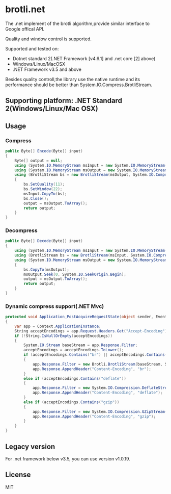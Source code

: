 # brotli.net
The .net implement of the brotli algorithm,provide similar interface to Google offical API.

Quality and window control is supported.

Supported and tested on:
- Dotnet standard 2(.NET Framework [v4.6.1] and .net core [2] above)
- Windows/Linux/MacOSX
- .NET Framework v3.5 and above

Besides quality controll,the library use the native runtime and its performance should be better than System.IO.Compress.BrotliStream.
## Supporting platform: .NET Standard 2(Windows/Linux/Mac OSX)

## Usage
### Compress

```C#
public Byte[] Encode(Byte[] input)
{
    Byte[] output = null;
    using (System.IO.MemoryStream msInput = new System.IO.MemoryStream(input))
    using (System.IO.MemoryStream msOutput = new System.IO.MemoryStream())
    using (BrotliStream bs = new BrotliStream(msOutput, System.IO.Compression.CompressionMode.Compress))
    {
        bs.SetQuality(11);
        bs.SetWindow(22);
        msInput.CopyTo(bs);
        bs.Close();
        output = msOutput.ToArray();
        return output;
    }
}
```       

### Decompress

```C#
public Byte[] Decode(Byte[] input)
{
    using (System.IO.MemoryStream msInput = new System.IO.MemoryStream(input))
    using (BrotliStream bs = new BrotliStream(msInput, System.IO.Compression.CompressionMode.Decompress))
    using (System.IO.MemoryStream msOutput = new System.IO.MemoryStream())
    {
        bs.CopyTo(msOutput);
        msOutput.Seek(0, System.IO.SeekOrigin.Begin);
        output = msOutput.ToArray();
        return output;
    }
}
```

### Dynamic compress support(.NET Mvc)

```C#
protected void Application_PostAcquireRequestState(object sender, EventArgs e)
{
    var app = Context.ApplicationInstance;
    String acceptEncodings = app.Request.Headers.Get("Accept-Encoding");
    if (!String.IsNullOrEmpty(acceptEncodings))
    {
        System.IO.Stream baseStream = app.Response.Filter;
        acceptEncodings = acceptEncodings.ToLower();
        if (acceptEncodings.Contains("br") || acceptEncodings.Contains("brotli"))
        {
            app.Response.Filter = new Brotli.BrotliStream(baseStream, System.IO.Compression.CompressionMode.Compress);
            app.Response.AppendHeader("Content-Encoding", "br");
        }
        else if (acceptEncodings.Contains("deflate"))
        {
            app.Response.Filter = new System.IO.Compression.DeflateStream(baseStream, System.IO.Compression.CompressionMode.Compress);
            app.Response.AppendHeader("Content-Encoding", "deflate");
        }
        else if (acceptEncodings.Contains("gzip"))
        {
            app.Response.Filter = new System.IO.Compression.GZipStream(baseStream, System.IO.Compression.CompressionMode.Compress);
            app.Response.AppendHeader("Content-Encoding", "gzip");
        }
    }
}      	
```

## Legacy version
For .net framework below v3.5, you can use version v1.0.19.

## License
MIT